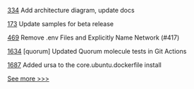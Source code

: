 
[334](https://github.com/hyperledger/aries-vcx/pull/334) Add architecture diagram, update docs

[173](https://github.com/hyperledger/fabric-gateway/pull/173) Update samples for beta release

[469](https://github.com/hyperledger/fabric-samples/pull/469) Remove .env Files and Explicitly Name Network (#417)

[1634](https://github.com/hyperledger-labs/blockchain-automation-framework/pull/1634) [quorum] Updated Quorum molecule tests in Git Actions

[1687](https://github.com/hyperledger/indy-node/pull/1687) Added ursa to the core.ubuntu.dockerfile install


[See more >>>](https://start-here.hyperledger.org/pull-requests)
